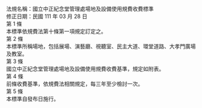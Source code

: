 法規名稱：國立中正紀念堂管理處場地及設備使用規費收費標準  
修正日期：民國 111 年 03 月 28 日  
第 1 條  
本標準依規費法第十條第一項規定訂定之。  
第 2 條  
本標準所稱場地，包括展場、演藝廳、視聽室、民主大道、環堂道路、大孝門廣場及教室。  
第 3 條  
國立中正紀念堂管理處場地及設備使用規費收費基準，規定如附表。  
第 4 條  
前條收費基準，依規費法相關規定，每三年至少檢討一次。  
第 5 條  
本標準自發布日施行。  


